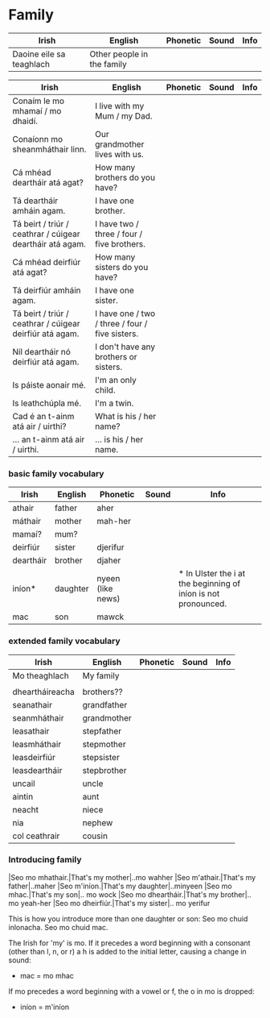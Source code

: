 # Family

|Irish|English|Phonetic|Sound|Info|
|------|-------|--------|-----|----|
|Daoine eile sa teaghlach|Other people in the family


|Irish|English|Phonetic|Sound|Info|
|------|-------|--------|-----|----|
|Conaím le mo mhamaí / mo dhaidí.|I live with my Mum / my Dad.
|Conaíonn mo sheanmháthair linn.|Our grandmother lives with us.
|Cá mhéad deartháir atá agat?|How many brothers do you have?
|Tá deartháir amháin agam.|I have one brother.
|Tá beirt / triúr / ceathrar / cúigear deartháir atá agam.|I have two / three / four / five brothers.
|Cá mhéad deirfiúr atá agat?|How many sisters do you have?
|Tá deirfiúr amháin agam.|I have one sister.
|Tá beirt / triúr / ceathrar / cúigear deirfiúr atá agam.|I have one / two / three / four / five sisters.
|Níl deartháir nó deirfiúr atá agam.|I don't have any brothers or sisters.
|Is páiste aonair mé.|I'm an only child.
|Is leathchúpla mé.|I'm a twin.
|Cad é an t-ainm atá air / uirthi?|What is his / her name?
|… an t-ainm atá air / uirthi.|… is his / her name.

### basic family vocabulary

|Irish|English|Phonetic|Sound|Info|
|------|-------|--------|-----|----|
|athair|father|aher
|máthair|mother|mah-her
|mamaí?|mum?
|deirfiúr|sister|djerifur
|deartháir|brother|djaher
|iníon* |daughter|nyeen (like news)||* In Ulster the i at the beginning of iníon is not pronounced.
|mac |son|mawck

### extended family vocabulary
|Irish|English|Phonetic|Sound|Info|
|------|-------|--------|-----|----|
|Mo theaghlach| My family
||
|dheartháireacha|brothers??
|seanathair|grandfather
|seanmháthair|grandmother
|leasathair|stepfather
|leasmháthair|stepmother
|leasdeirfiúr|stepsister
|leasdeartháir|stepbrother
|uncail|uncle
|aintin|aunt
|neacht|niece
|nia|nephew
|col ceathrair|cousin


### Introducing family

|Seo mo mhathair.|That's my mother|..mo wahher
|Seo m'athair.|That's my father|..maher
|Seo m'iníon.|That's my daughter|..minyeen
|Seo mo mhac.|That's my son|.. mo wock
|Seo mo dheartháir.|That's my brother|.. mo yeah-her
|Seo mo dheirfiúr.|That's my sister|.. mo yerifur

This is how you introduce more than one daughter or son:
Seo mo chuid inlonacha.
Seo mo chuid mac.

The Irish for 'my' is mo. If it precedes a word beginning with a consonant (other than l, n, or r) a h is added to the initial letter, causing a change in sound:

* mac = mo mhac

If mo precedes a word beginning with a vowel or f, the o in mo is dropped:

* iníon = m'iníon